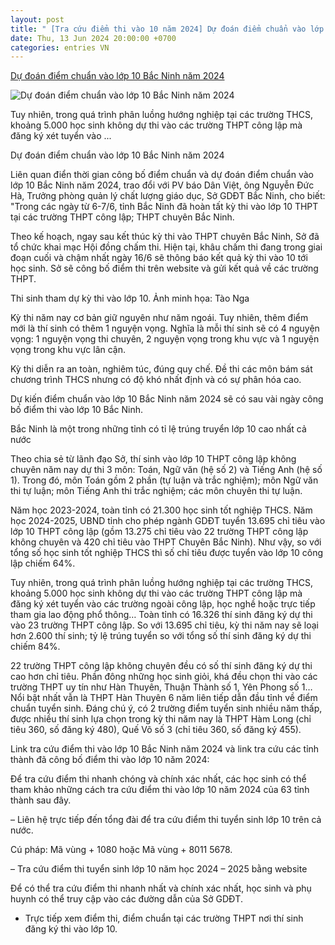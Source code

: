 ```yaml
---
layout: post
title: " [Tra cứu điểm thi vào 10 năm 2024] Dự đoán điểm chuẩn vào lớp 10 Bắc Ninh năm 2024"
date: Thu, 13 Jun 2024 20:00:00 +0700
categories: entries VN
---
```

[Dự đoán điểm chuẩn vào lớp 10 Bắc Ninh năm 2024](https://danviet.vn/du-doan-diem-chuan-vao-lop-10-bac-ninh-nam-2024-20240614063859571.htm)

![Dự đoán điểm chuẩn vào lớp 10 Bắc Ninh năm 2024](https://danviet.mediacdn.vn/zoom/600_315/296231569849192448/2024/6/13/diem-chuan-vao-lop-10-bac-ninh-nam-2024-17183217843111915044126-0-0-1341-2560-crop-1718321831894407359880.jpg)

Tuy nhiên, trong quá trình phân luồng hướng nghiệp tại các trường THCS, khoảng 5.000 học sinh không dự thi vào các trường THPT công lập mà đăng ký xét tuyển vào ...

Dự đoán điểm chuẩn vào lớp 10 Bắc Ninh năm 2024

Liên quan điển thời gian công bố điểm chuẩn và dự đoán điểm chuẩn vào lớp 10 Bắc Ninh năm 2024, trao đổi với PV báo Dân Việt, ông Nguyễn Đức Hà, Trưởng phòng quản lý chất lượng giáo dục, Sở GDĐT Bắc Ninh, cho biết: "Trong các ngày từ 6-7/6, tỉnh Bắc Ninh đã hoàn tất kỳ thi vào lớp 10 THPT tại các trường THPT công lập; THPT chuyên Bắc Ninh.

Theo kế hoạch, ngay sau kết thúc kỳ thi vào THPT chuyên Bắc Ninh, Sở đã tổ chức khai mạc Hội đồng chấm thi. Hiện tại, khâu chấm thi đang trong giai đoạn cuối và chậm nhất ngày 16/6 sẽ thông báo kết quả kỳ thi vào 10 tới học sinh. Sở sẽ công bố điểm thi trên website và gửi kết quả về các trường THPT.

Thi sinh tham dự kỳ thi vào lớp 10. Ảnh minh họa: Tào Nga

Kỳ thi năm nay cơ bản giữ nguyên như năm ngoái. Tuy nhiên, thêm điểm mới là thí sinh có thêm 1 nguyện vọng. Nghĩa là mỗi thí sinh sẽ có 4 nguyện vọng: 1 nguyện vọng thi chuyên, 2 nguyện vọng trong khu vực và 1 nguyện vọng trong khu vực lân cận.

Kỳ thi diễn ra an toàn, nghiêm túc, đúng quy chế. Đề thi các môn bám sát chương trình THCS nhưng có độ khó nhất định và có sự phân hóa cao.

Dự kiến điểm chuẩn vào lớp 10 Bắc Ninh năm 2024 sẽ có sau vài ngày công bố điểm thi vào lớp 10 Bắc Ninh.

Bắc Ninh là một trong những tỉnh có tỉ lệ trúng truyển lớp 10 cao nhất cả nước

Theo chia sẻ từ lãnh đạo Sở, thí sinh vào lớp 10 THPT công lập không chuyên năm nay dự thi 3 môn: Toán, Ngữ văn (hệ số 2) và Tiếng Anh (hệ số 1). Trong đó, môn Toán gồm 2 phần (tự luận và trắc nghiệm); môn Ngữ văn thi tự luận; môn Tiếng Anh thi trắc nghiệm; các môn chuyên thi tự luận.

Năm học 2023-2024, toàn tỉnh có 21.300 học sinh tốt nghiệp THCS. Năm học 2024-2025, UBND tỉnh cho phép ngành GDĐT tuyển 13.695 chỉ tiêu vào lớp 10 THPT công lập (gồm 13.275 chỉ tiêu vào 22 trường THPT công lập không chuyên và 420 chỉ tiêu vào THPT Chuyên Bắc Ninh). Như vậy, so với tổng số học sinh tốt nghiệp THCS thì số chỉ tiêu được tuyển vào lớp 10 công lập chiếm 64%.

Tuy nhiên, trong quá trình phân luồng hướng nghiệp tại các trường THCS, khoảng 5.000 học sinh không dự thi vào các trường THPT công lập mà đăng ký xét tuyển vào các trường ngoài công lập, học nghề hoặc trực tiếp tham gia lao động phổ thông… Toàn tỉnh có 16.326 thí sinh đăng ký dự thi vào 23 trường THPT công lập. So với 13.695 chỉ tiêu, kỳ thi năm nay sẽ loại hơn 2.600 thí sinh; tỷ lệ trúng tuyển so với tổng số thí sinh đăng ký dự thi chiếm 84%.

22 trường THPT công lập không chuyên đều có số thí sinh đăng ký dự thi cao hơn chỉ tiêu. Phần đông những học sinh giỏi, khá đều chọn thi vào các trường THPT uy tín như Hàn Thuyên, Thuận Thành số 1, Yên Phong số 1… Nổi bật nhất vẫn là THPT Hàn Thuyên 6 năm liên tiếp dẫn đầu tỉnh về điểm chuẩn tuyển sinh. Đáng chú ý, có 2 trường điểm tuyển sinh nhiều năm thấp, được nhiều thí sinh lựa chọn trong kỳ thi năm nay là THPT Hàm Long (chỉ tiêu 360, số đăng ký 480), Quế Võ số 3 (chỉ tiêu 360, số đăng ký 455).

Link tra cứu điểm thi vào lớp 10 Bắc Ninh năm 2024 và link tra cứu các tỉnh thành đã công bố điểm thi vào lớp 10 năm 2024:

Để tra cứu điểm thi nhanh chóng và chính xác nhất, các học sinh có thể tham khảo những cách tra cứu điểm thi vào lớp 10 năm 2024 của 63 tỉnh thành sau đây.

– Liên hệ trực tiếp đến tổng đài để tra cứu điểm thi tuyển sinh lớp 10 trên cả nước.

Cú pháp: Mã vùng + 1080 hoặc Mã vùng + 8011 5678.

– Tra cứu điểm thi tuyển sinh lớp 10 năm học 2024 – 2025 bằng website

Để có thể tra cứu điểm thi nhanh nhất và chính xác nhất, học sinh và phụ huynh có thể truy cập vào các đường dẫn của Sở GDĐT.

- Trực tiếp xem điểm thi, điểm chuẩn tại các trường THPT nơi thí sinh đăng ký thi vào lớp 10.

